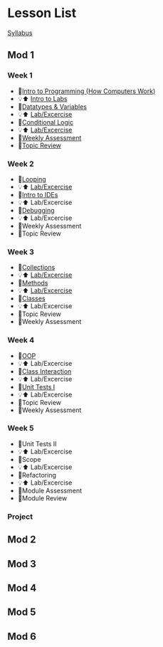 # Lesson List 

[Syllabus](https://docs.google.com/document/d/1mG_CBgZsy_mTbdaKlpmaLlnNlNQlSNGHFQ1hJKsR_qY/edit)

## Mod 1
### Week 1
* 🎒[Intro to Programming (How Computers Work)](./lessons/mod1/introToProgramming.md)
* 💡⬆️ [Intro to Labs](./labs/mod1/IntroToLabs.md)
* 🎒[Datatypes & Variables](./lessons/mod1/datatypesAndVariables.md)
* 💡⬆️ [Lab/Excercise](./labs/mod1/DatatypesAndVariables.md)
* 🎒[Conditional Logic](./lessons/mod1/ConditionalLogic.md)
* 💡⬆️ [Lab/Excercise](./labs/mod1/ConditionalLogic.md)
* 🧪[Weekly Assessment](./assessments/mod1/week1.md)
* 🎒[Topic Review](/lessons/mod1/Week1Review.md)
### Week 2
* 🎒[Looping](/lessons/mod1/Looping.md)
* 💡⬆️ [Lab/Excercise](/labs/mod1/Looping.md)
* 🎒[Intro to IDEs](/lessons/mod1/IntroToIDE.md)
* 💡⬆️ Lab/Excercise
* 🎒[Debugging](/lessons/mod1/Debugging.md)
* 💡⬆️ Lab/Excercise
* 🧪Weekly Assessment
* 🎒Topic Review
### Week 3
* 🎒[Collections](/lessons/mod1/Collections.md)
* 💡⬆️ [Lab/Excercise](/labs/mod1/Collections.md)
* 🎒[Methods](/lessons/mod1/Methods.md)
* 💡⬆️ [Lab/Excercise](/labs/mod1/Methods.md)
* 🎒[Classes](/lessons/mod1/Classes.md)
* 💡⬆️ Lab/Excercise
* 🎒Topic Review
* 🧪Weekly Assessment
### Week 4
* 🎒[OOP](/lessons/mod1/OOP.md)
* 💡⬆️ Lab/Excercise
* 🎒[Class Interaction](/lessons/mod1/ClassInteraction.md)
* 💡⬆️ Lab/Excercise
* 🎒[Unit Tests I](/lessons/mod1/UnitTesting.md)
* 💡⬆️ Lab/Excercise
* 🎒Topic Review
* 🧪Weekly Assessment
### Week 5
* 🎒Unit Tests II
* 💡⬆️ Lab/Excercise
* 🎒Scope
* 💡⬆️ Lab/Excercise
* 🎒Refactoring
* 💡⬆️ Lab/Excercise
* 🧪Module Assessment
* 🎒Module Review
### Project


## Mod 2
## Mod 3
## Mod 4
## Mod 5
## Mod 6
